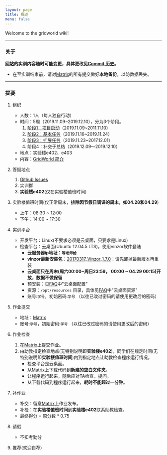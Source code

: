 ```yaml
---
layout: page
title: 概述
menu: false
---
```



Welcome to the gridworld wiki!


----------

### 关于
**[网站](https://se-2019.github.io/)的实训内容随时可能变更，具体更改见[Commit 历史](https://github.com/se-2019/se-2019.github.io/commits/master)。**

 - 在至实训结束前，请对[Matrix](https://vmatrix.org.cn)的所有提交做好**本地备份**，以防数据丢失。


----------


### 提要

 1. 组织
    - 人数：1人（每人独自行动）
    - 时间：5周（2019.11.09~2019.12.10），分为3个阶段。
        1. [阶段1：项目启动](./Stage1)（2019.11.09~2011.11.10）
        2. [阶段2：基本任务](./Stage2)（2019.11.16~2019.11.24）
        3. [阶段3：扩展任务](./Stage3)（2019.11.23~2017.12.01）
        4. 阶段4：补交于总结（2019.12.09～2019.12.10）
    - 地点：实验楼e402、e403
    - 内容：[GridWorld 简介](./GridWorld)
 2. 答疑地点
    1. [Github Issues](https://github.com/se-2019/se-2019.github.io/issues)
    2. 实训群
    3. **实验楼e402**(仅在实验楼值班时间)
 3. 实验楼值班时间(仅正常周末，**排除因节假日调课的周末，如04.28和04.29**)
    - 上午：08:30 ~ 12:00
    - 下午：14:00 ~ 17:30
 4. 实训平台
    - 开发平台：Linux(不要求必须是云桌面，只要求是Linux)
    - 检查平台：云桌面(Ubuntu 12.04.5 LTS)，使用vinzor软件登陆
        - **云服务器ip地址：`等老师给`**
        - **vinzor最新安装包**：[20170317\_Vinzor\_1.7.0](./resources/20170317-vinzor-1.7.0.zip)：请先卸掉最新版本再重装
        - **云桌面只在周末(周六00:00~周日23:59， 00:00 ~ 04.29 00:15)开放，数据不做保留**
        - 预安装：见[FAQ](./FAQ)中"云桌面配置"
        - 资源：`/opt/resources` 目录，具体见[FAQ](./FAQ)中"云桌面资源"
        - 账号:`学号`，初始密码:`学号` （以往已改过密码的请使用更改后的密码）

 5. 作业提交
    - 地址：[Matrix](https://vmatrix.org.cn)
    - 账号:`学号`，初始密码:`学号` （以往已改过密码的请使用更改后的密码）

 6. 作业检查
    1. 在[Matrix](https://vmatrix.org.cn)上提交作业。
    2. 由助教指定检查地点(无特别说明即**实验楼e402**)，同学们在规定时间(无特别说明即**实验楼值班时间**)内到指定地点让助教检查程序运行情况。
        - 检查平台是云桌面。
        - 从[Matrix](https://vmatrix.org.cn)上下载代码到**新建的空白文件夹**。
        - 让程序运行起来，随后应对TA检查，提问。
        - 从下载代码到程序运行起来，**耗时不能超过一分钟**。

 7. 补作业
    - 补交：留意[Matrix](https://vmatrix.org.cn)上作业发布。
    - 补检：在**实验楼值班时间**到**实验楼e402**联系助教检查。
    - 最终得分 = 原分数 * 0.75

 8. 请假
    - 不扣考勤分

 9. 推荐(欢迎自荐)
